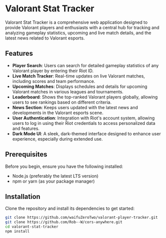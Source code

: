 # Valorant Stat Tracker

Valorant Stat Tracker is a comprehensive web application designed to provide Valorant players and enthusiasts with a central hub for tracking and analyzing gameplay statistics, upcoming and live match details, and the latest news related to Valorant esports.

## Features

- **Player Search**: Users can search for detailed gameplay statistics of any Valorant player by entering their Riot ID.
- **Live Match Tracker**: Real-time updates on live Valorant matches, including scores and team performance.
- **Upcoming Matches**: Displays schedules and details for upcoming Valorant matches in various leagues and tournaments.
- **Leaderboard**: Shows the top-ranked Valorant players globally, allowing users to see rankings based on different criteria.
- **News Section**: Keeps users updated with the latest news and developments in the Valorant esports scene.
- **User Authentication**: Integration with Riot's account system, allowing users to log in using their Riot credentials to access personalized data and features.
- **Dark Mode UI**: A sleek, dark-themed interface designed to enhance user experience, especially during extended use.

## Prerequisites

Before you begin, ensure you have the following installed:
- Node.js (preferably the latest LTS version)
- npm or yarn (as your package manager)

## Installation

Clone the repository and install its dependencies to get started:

```bash
git clone https://github.com/waifuZeroTwo/valorant-player-tracker.git
git clone https://github.com/Rob--W/cors-anywhere.git
cd valorant-stat-tracker
npm install